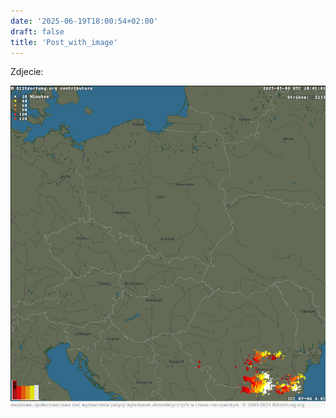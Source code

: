 ```yaml
---
date: '2025-06-19T18:00:54+02:00'
draft: false
title: 'Post_with_image'
---
```


Zdjecie:

![Alt text](blitzortung_map_straight2.png)
